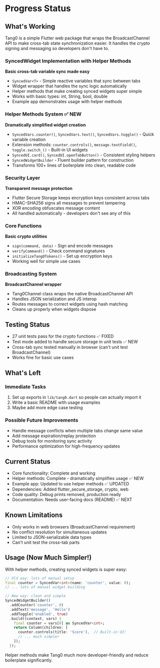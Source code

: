 # Progress Status

## What's Working

Tang0 is a simple Flutter web package that wraps the BroadcastChannel API to make cross-tab state synchronization easier. It handles the crypto signing and messaging so developers don't have to.

### SyncedWidget Implementation with Helper Methods
**Basic cross-tab variable sync made easy**
- `SyncedVar<T>` - Simple reactive variables that sync between tabs
- Widget wrapper that handles the sync logic automatically  
- Helper methods that make creating synced widgets super simple
- Works with basic types: int, String, bool, double
- Example app demonstrates usage with helper methods

### Helper Methods System ✅ NEW
**Dramatically simplified widget creation**
- `SyncedVars.counter()`, `SyncedVars.text()`, `SyncedVars.toggle()` - Quick variable creation
- Extension methods: `counter.controls()`, `message.textField()`, `toggle.switch_()` - Built-in UI widgets
- `SyncedUI.card()`, `SyncedUI.openTabButton()` - Consistent styling helpers
- `SyncedWidgetBuilder` - Fluent builder pattern for construction
- Transforms 100+ lines of boilerplate into clean, readable code

### Security Layer
**Transparent message protection**
- Flutter Secure Storage keeps encryption keys consistent across tabs
- HMAC-SHA256 signs all messages to prevent tampering
- XOR encoding obfuscates message content
- All handled automatically - developers don't see any of this

### Core Functions
**Basic crypto utilities**
- `sign(command, data)` - Sign and encode messages
- `verifyCommand()` - Check command signatures
- `initializeTang0Tokens()` - Set up encryption keys
- Working well for simple use cases

### Broadcasting System
**BroadcastChannel wrapper**
- Tang0Channel class wraps the native BroadcastChannel API
- Handles JSON serialization and JS interop
- Routes messages to correct widgets using hash matching
- Cleans up properly when widgets dispose

## Testing Status
- 27 unit tests pass for the crypto functions ✅ FIXED
- Test mode added to handle secure storage in unit tests ✅ NEW  
- Cross-tab sync tested manually in browser (can't unit test BroadcastChannel)
- Works fine for basic use cases

## What's Left

### Immediate Tasks
1. Set up exports in `lib/tang0.dart` so people can actually import it
2. Write a basic README with usage examples
3. Maybe add more edge case testing

### Possible Future Improvements
- Handle message conflicts when multiple tabs change same value
- Add message expiration/replay protection
- Debug tools for monitoring sync activity
- Performance optimization for high-frequency updates

## Current Status
- Core functionality: Complete and working
- Helper methods: Complete - dramatically simplifies usage ✅ NEW  
- Example app: Updated to use helper methods ✅ UPDATED
- Dependencies: Added flutter_secure_storage, crypto, web
- Code quality: Debug prints removed, production ready
- Documentation: Needs user-facing docs (README) ✅ NEXT

## Known Limitations
- Only works in web browsers (BroadcastChannel requirement)
- No conflict resolution for simultaneous updates
- Limited to JSON-serializable data types
- Can't unit test the cross-tab parts

## Usage (Now Much Simpler!)
With helper methods, creating synced widgets is super easy:

```dart
// Old way: lots of manual setup
final counter = SyncedVar<int>(name: 'counter', value: 0);
// ... lots of manual widget building

// New way: clean and simple
SyncedWidgetBuilder()
  .addCounter('counter', 0)
  .addText('message', 'Hello')
  .addToggle('enabled', true)
  .build((context, vars) {
    final counter = vars[0] as SyncedVar<int>;
    return Column(children: [
      counter.controls(title: 'Score'),  // Built-in UI!
      // ... much simpler
    ]);
  });
```

Helper methods make Tang0 much more developer-friendly and reduce boilerplate significantly.
